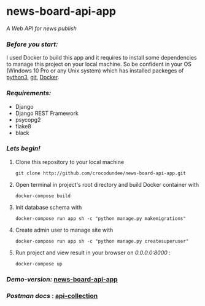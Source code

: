 # news-board-api-app
_A Web API for news publish_
### _Before you start:_
I used Docker to build this app and it requires to install some dependencies to manage this project on your local machine. So be confident in your OS (Windows 10 Pro or any Unix system) which has installed packeges of [python3](https://www.python.org/downloads/), [git](https://www.atlassian.com/git/tutorials/install-git), [Docker](https://docs.docker.com/get-docker/).
### _Requirements:_
* Django
* Django REST Framework
* psycopg2
* flake8
* black
### _Lets begin!_
1. Clone this repository to your local machine
      ```
      git clone http://github.com/crocodundee/news-board-api-app.git
      ```
2. Open terminal in project's root directory and build Docker container with
    ```
    docker-compose build
    ```
3. Init database schema with
    ```
    docker-compose run app sh -c "python manage.py makemigrations"
    ```
4. Create admin user to manage site with
    ```
    docker-compose run app sh -c "python manage.py createsuperuser"
    ```
5. Run project and view result in your browser on _0.0.0.0:8000_ :
    ```
    docker-compose up
    ```

### _Demo-version:_  [news-board-api-app](https://news-board-api-app.herokuapp.com/)
### _Postman docs_ : [api-collection](https://www.getpostman.com/collections/476f834f47fa04dabc99)
